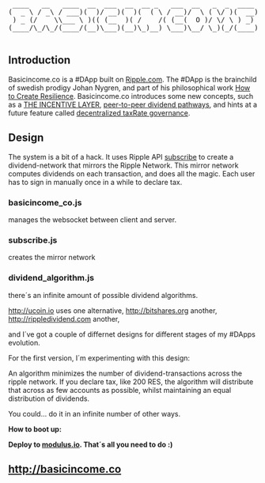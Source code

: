 <pre>
 ____   __   ____  __  ___  __  __ _   ___  __   _  _  ____     ___  __  
(  _ \ / _\ / ___)(  )/ __)(  )(  ( \ / __)/  \ ( \/ )(  __)   / __)/  \ 
 ) _ (/    \\___ \ )(( (__  )( /    /( (__(  O )/ \/ \ ) _)  _( (__(  O )
(____/\_/\_/(____/(__)\___)(__)\_)__) \___)\__/ \_)(_/(____)(_)\___)\__/ 

</pre>

## Introduction

Basicincome.co is a #DApp built on <a href="http://ripple.com">Ripple.com</a>. The #DApp is the brainchild of swedish prodigy Johan Nygren, and part of his philosophical work <a href="http://www.resilience.me/">How to Create Resilience</a>. Basicincome.co introduces some new concepts, such as a <a href="https://www.youtube.com/watch?v=sosu1YsR_Wo">THE INCENTIVE LAYER</a>, <a href="http://graph.basicincome.co">peer-to-peer dividend pathways</a>, and hints at a future feature called <a href="http://www.resilience.me/whitepaper-decentralised-taxrate-governance.html">decentralized taxRate governance</a>.


## Design


The system is a bit of a hack. It uses Ripple API <a href="https://ripple.com/build/websocket-tool/#subscribe">subscribe</a> to create a dividend-network that mirrors the Ripple Network. This mirror network computes dividends on each transaction, and does all the magic. Each user has to sign in manually once in a while to declare tax.

### basicincome_co.js

manages the websocket between client and server.



### subscribe.js 

creates the mirror network



### dividend_algorithm.js 

there´s an infinite amount of possible dividend algorithms.

<a href="http://ucoin.io">http://ucoin.io</a> uses one alternative, <a href="http://bitshares.org">http://bitshares.org</a> another, <a href="http://rippledividend.com">http://rippledividend.com</a> another,

and I´ve got a couple of differnet designs for different stages of my #DApps evolution.

For the first version, I´m experimenting with this design:


An algorithm minimizes the number of dividend-transactions across the ripple network. If you declare tax, like 200 RES, the algorithm will distribute that across as few accounts as possible, whilst maintaining an equal distribution of dividends.

You could... do it in an infinite number of other ways.





<b>How to boot up:<b>

Deploy to <a href="http://modulus.io">modulus.io</a>. That´s all you need to do :)


## http://basicincome.co
